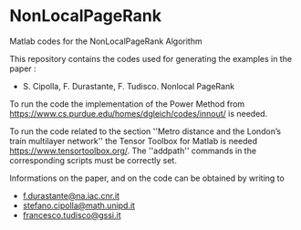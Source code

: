 # NonLocalPageRank
Matlab codes for the NonLocalPageRank Algorithm

This repository contains the codes used for generating the examples in the paper : 
- S. Cipolla, F. Durastante, F. Tudisco. Nonlocal PageRank

To run the code the implementation of the Power Method from https://www.cs.purdue.edu/homes/dgleich/codes/innout/ is needed.

To run the code related to the section ''Metro distance and the London’s train multilayer network'' the Tensor Toolbox for Matlab is needed https://www.tensortoolbox.org/. The ''addpath'' commands in the corresponding scripts must be correctly set.

Informations on the paper, and on the code can be obtained by writing to
- f.durastante@na.iac.cnr.it
- stefano.cipolla@math.unipd.it
- francesco.tudisco@gssi.it
